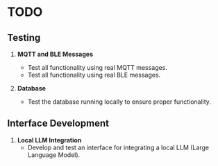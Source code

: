 # TODO

## Testing
1. **MQTT and BLE Messages**
    - Test all functionality using real MQTT messages.
    - Test all functionality using real BLE messages.

2. **Database**
    - Test the database running locally to ensure proper functionality.

## Interface Development
1. **Local LLM Integration**
    - Develop and test an interface for integrating a local LLM (Large Language Model).